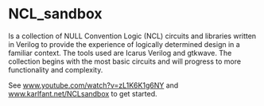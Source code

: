 # NCL_sandbox
Is a collection of NULL Convention Logic (NCL) circuits and libraries written in Verilog to provide the experience of logically determined design in a familiar context. The tools used are Icarus Verilog and gtkwave. The collection begins with the most basic circuits and will progress to more functionality and complexity.

See www.youtube.com/watch?v=zL1K6K1g6NY and www.karlfant.net/NCLsandbox to get started.
